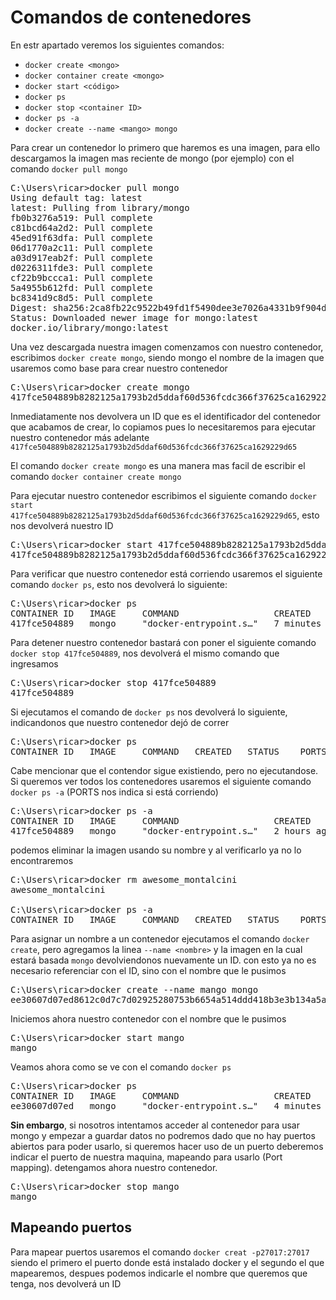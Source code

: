 # Comandos de contenedores

En estr apartado veremos los siguientes comandos:
  * `docker create <mongo>`
  * `docker container create <mongo>`
  * `docker start <código>`
  * `docker ps`
  * `docker stop <container ID>`
  * `docker ps -a`
  * `docker create --name <mango> mongo`

Para crear un contenedor lo primero que haremos es una imagen, para ello descargamos la imagen mas reciente de mongo (por ejemplo) con el comando `docker pull mongo`

<pre>
C:\Users\ricar>docker pull mongo
Using default tag: latest
latest: Pulling from library/mongo
fb0b3276a519: Pull complete
c81bcd64a2d2: Pull complete
45ed91f63dfa: Pull complete
06d1770a2c11: Pull complete
a03d917eab2f: Pull complete
d0226311fde3: Pull complete
cf22b9bccca1: Pull complete
5a4955b612fd: Pull complete
bc8341d9c8d5: Pull complete
Digest: sha256:2ca8fb22c9522b49fd1f5490dee3e7026a4331b9f904d5acf10a9638c1d1539d
Status: Downloaded newer image for mongo:latest
docker.io/library/mongo:latest
</pre>

Una vez descargada nuestra imagen comenzamos con nuestro contenedor, escribimos `docker create mongo`, siendo mongo el nombre de la imagen que usaremos como base para crear nuestro contenedor

<pre>
C:\Users\ricar>docker create mongo
417fce504889b8282125a1793b2d5ddaf60d536fcdc366f37625ca1629229d65
</pre>

Inmediatamente nos devolvera un ID que es el identificador del contenedor que acabamos de crear, lo copiamos pues lo necesitaremos para ejecutar nuestro contenedor más adelante `417fce504889b8282125a1793b2d5ddaf60d536fcdc366f37625ca1629229d65`

El comando `docker create mongo` es una manera mas facil de escribir el comando `docker container create mongo`

Para ejecutar nuestro contenedor escribimos el siguiente comando `docker start 417fce504889b8282125a1793b2d5ddaf60d536fcdc366f37625ca1629229d65`, esto nos devolverá nuestro ID

<pre>
C:\Users\ricar>docker start 417fce504889b8282125a1793b2d5ddaf60d536fcdc366f37625ca1629229d65
417fce504889b8282125a1793b2d5ddaf60d536fcdc366f37625ca1629229d65
</pre>

Para verificar que nuestro contenedor está corriendo usaremos el siguiente comando `docker ps`, esto nos devolverá lo siguiente:

<pre>
C:\Users\ricar>docker ps
CONTAINER ID   IMAGE     COMMAND                  CREATED         STATUS         PORTS       NAMES
417fce504889   mongo     "docker-entrypoint.s…"   7 minutes ago   Up 2 minutes   27017/tcp   awesome_montalcini
</pre>

Para detener nuestro contenedor bastará con poner el siguiente comando `docker stop 417fce504889`, nos devolverá el mismo comando que ingresamos

<pre>
C:\Users\ricar>docker stop 417fce504889
417fce504889
</pre>

Si ejecutamos el comando de `docker ps` nos devolverá lo siguiente, indicandonos que nuestro contenedor dejó de correr

<pre>
C:\Users\ricar>docker ps
CONTAINER ID   IMAGE     COMMAND   CREATED   STATUS    PORTS     NAMES
</pre>

Cabe mencionar que el contendor sigue existiendo, pero no ejecutandose. Si queremos ver todos los contenedores usaremos el siguiente comando `docker ps -a` (PORTS nos indica si está corriendo)

<pre>
C:\Users\ricar>docker ps -a
CONTAINER ID   IMAGE     COMMAND                  CREATED       STATUS                     PORTS     NAMES
417fce504889   mongo     "docker-entrypoint.s…"   2 hours ago   Exited (0) 5 minutes ago             awesome_montalcini
</pre>

podemos eliminar la imagen usando su nombre y al verificarlo ya no lo encontraremos

<pre>
C:\Users\ricar>docker rm awesome_montalcini
awesome_montalcini

C:\Users\ricar>docker ps -a
CONTAINER ID   IMAGE     COMMAND   CREATED   STATUS    PORTS     NAMES
</pre>

Para asignar un nombre a un contenedor ejecutamos el comando `docker create`, pero agregamos la linea `--name <nombre>` y la imagen en la cual estará basada `mongo` devolviendonos nuevamente un ID. con esto ya no es necesario referenciar con el ID, sino con el nombre que le pusimos

<pre>
C:\Users\ricar>docker create --name mango mongo
ee30607d07ed8612c0d7c7d02925280753b6654a514ddd418b3e3b134a5ad0c5
</pre>

Iniciemos ahora nuestro contenedor con el nombre que le pusimos

<pre>
C:\Users\ricar>docker start mango
mango
</pre>

Veamos ahora como se ve con el comando `docker ps`

<pre>
C:\Users\ricar>docker ps
CONTAINER ID   IMAGE     COMMAND                  CREATED         STATUS          PORTS       NAMES
ee30607d07ed   mongo     "docker-entrypoint.s…"   4 minutes ago   Up 38 seconds   27017/tcp   mango
</pre>

**Sin embargo**, si nosotros intentamos acceder al contenedor para usar mongo y empezar a guardar datos no podremos dado que no hay puertos abiertos para poder usarlo, si queremos hacer uso de un puerto deberemos indicar el puerto de nuestra maquina, mapeando para usarlo (Port mapping). detengamos ahora nuestro contenedor.

<pre>
C:\Users\ricar>docker stop mango
mango
</pre>

## Mapeando puertos

Para mapear puertos usaremos el comando `docker creat -p27017:27017` siendo el primero el puerto donde está instalado docker y el segundo el que mapearemos, despues podemos indicarle el nombre que queremos que tenga, nos devolverá un ID

<pre>

</pre>


<pre>

</pre>
















